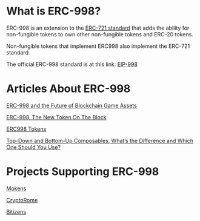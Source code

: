 # What is ERC-998?

ERC-998 is an extension to the [ERC-721 standard](http://erc721.org/) that adds the ability for non-fungible tokens to own other non-fungible tokens and ERC-20 tokens.

Non-fungible tokens that implement ERC998 also implement the ERC-721 standard.

The official ERC-998 standard is at this link: [EIP-998](https://eips.ethereum.org/EIPS/eip-998)

# Articles About ERC-998

[ERC-998 and the Future of Blockchain Game Assets](https://medium.com/giglabs/erc-998-and-the-future-of-blockchain-game-assets-9fd1063126cf)

[ERC-998, The New Token On The Block](https://medium.com/the-notice-board/erc-998-the-new-token-on-the-block-f3f6cbebdffc)

[ERC998 Tokens](https://hackernoon.com/erc998-tokens-5e2544d874fa)

[Top-Down and Bottom-Up Composables, What’s the Difference and Which One Should You Use?](https://hackernoon.com/top-down-and-bottom-up-composables-whats-the-difference-and-which-one-should-you-use-db939f6acf1d)

# Projects Supporting ERC-998

[Mokens](https://mokens.io/)

[CryptoRome](https://www.cryptorome.io/)

[Bitizens](https://www.bitguild.com/bitizens-landing?utm_source=Medium&utm_medium=Article&utm_campaign=Bitizens_Launch)
